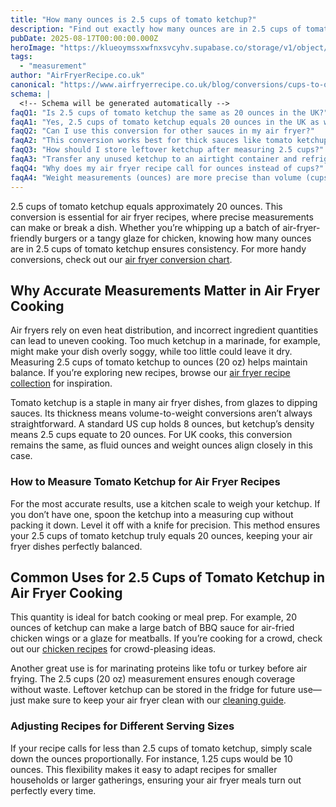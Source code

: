 ```yaml
---
title: "How many ounces is 2.5 cups of tomato ketchup?"
description: "Find out exactly how many ounces are in 2.5 cups of tomato ketchup with our easy conversion guide—perfect for air fryer recipes!"
pubDate: 2025-08-17T00:00:00.000Z
heroImage: "https://klueoymssxwfnxsvcyhv.supabase.co/storage/v1/object/public/Shmucket/how-many-ounces-is-2-5-cups-of-tomato-ketchup.webp"
tags:
  - "measurement"
author: "AirFryerRecipe.co.uk"
canonical: "https://www.airfryerrecipe.co.uk/blog/conversions/cups-to-ounces/how-many-ounces-is-2-5-cups-of-tomato-ketchup"
schema: |
  <!-- Schema will be generated automatically -->
faqQ1: "Is 2.5 cups of tomato ketchup the same as 20 ounces in the UK?"
faqA1: "Yes, 2.5 cups of tomato ketchup equals 20 ounces in the UK as well. While UK and US cup measurements can differ slightly for liquids, ketchup’s density means the weight conversion remains consistent. Always use a kitchen scale for the most precise results."
faqQ2: "Can I use this conversion for other sauces in my air fryer?"
faqA2: "This conversion works best for thick sauces like tomato ketchup. Thinner sauces, such as soy sauce or vinegar, will have different weight-to-volume ratios. For accurate air fryer cooking, check specific conversions for each ingredient."
faqQ3: "How should I store leftover ketchup after measuring 2.5 cups?"
faqA3: "Transfer any unused ketchup to an airtight container and refrigerate. Proper storage keeps it fresh for up to a month. Avoid cross-contamination by using clean utensils when scooping from the original bottle."
faqQ4: "Why does my air fryer recipe call for ounces instead of cups?"
faqA4: "Weight measurements (ounces) are more precise than volume (cups), especially for thick ingredients like ketchup. This precision ensures consistent results in air fryer cooking, where even heat distribution is key. Always weigh when possible for best outcomes."
---
```

<p>2.5 cups of tomato ketchup equals approximately 20 ounces. This conversion is essential for air fryer recipes, where precise measurements can make or break a dish. Whether you’re whipping up a batch of air-fryer-friendly burgers or a tangy glaze for chicken, knowing how many ounces are in 2.5 cups of tomato ketchup ensures consistency. For more handy conversions, check out our <a href=https://www.airfryerrecipe.co.uk/air-fryer-conversion-chart>air fryer conversion chart</a>.</p>  

<h2>Why Accurate Measurements Matter in Air Fryer Cooking</h2>  
<p>Air fryers rely on even heat distribution, and incorrect ingredient quantities can lead to uneven cooking. Too much ketchup in a marinade, for example, might make your dish overly soggy, while too little could leave it dry. Measuring 2.5 cups of tomato ketchup to ounces (20 oz) helps maintain balance. If you’re exploring new recipes, browse our <a href=https://www.airfryerrecipe.co.uk/recipes>air fryer recipe collection</a> for inspiration.</p>  

<p>Tomato ketchup is a staple in many air fryer dishes, from glazes to dipping sauces. Its thickness means volume-to-weight conversions aren’t always straightforward. A standard US cup holds 8 ounces, but ketchup’s density means 2.5 cups equate to 20 ounces. For UK cooks, this conversion remains the same, as fluid ounces and weight ounces align closely in this case.</p>  

<h3>How to Measure Tomato Ketchup for Air Fryer Recipes</h3>  
<p>For the most accurate results, use a kitchen scale to weigh your ketchup. If you don’t have one, spoon the ketchup into a measuring cup without packing it down. Level it off with a knife for precision. This method ensures your 2.5 cups of tomato ketchup truly equals 20 ounces, keeping your air fryer dishes perfectly balanced.</p>  

<h2>Common Uses for 2.5 Cups of Tomato Ketchup in Air Fryer Cooking</h2>  
<p>This quantity is ideal for batch cooking or meal prep. For example, 20 ounces of ketchup can make a large batch of BBQ sauce for air-fried chicken wings or a glaze for meatballs. If you’re cooking for a crowd, check out our <a href=https://www.airfryerrecipe.co.uk/recipe-category/chicken>chicken recipes</a> for crowd-pleasing ideas.</p>  

<p>Another great use is for marinating proteins like tofu or turkey before air frying. The 2.5 cups (20 oz) measurement ensures enough coverage without waste. Leftover ketchup can be stored in the fridge for future use—just make sure to keep your air fryer clean with our <a href=https://www.airfryerrecipe.co.uk/air-fryer-cleaner>cleaning guide</a>.</p>  

<h3>Adjusting Recipes for Different Serving Sizes</h3>  
<p>If your recipe calls for less than 2.5 cups of tomato ketchup, simply scale down the ounces proportionally. For instance, 1.25 cups would be 10 ounces. This flexibility makes it easy to adapt recipes for smaller households or larger gatherings, ensuring your air fryer meals turn out perfectly every time.</p>

